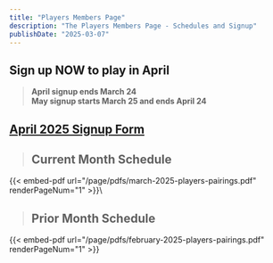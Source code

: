 ```yaml
---
title: "Players Members Page"
description: "The Players Members Page - Schedules and Signup"
publishDate: "2025-03-07"
---
```


## **Sign up NOW to play in April**<br>

> **April signup ends March 24**\
> **May signup starts March 25 and ends April 24**

## **[April 2025 Signup Form](https://forms.gle/LjnqcQuecU7qC6a58)**

>## **Current Month Schedule**
{{< embed-pdf url="/page/pdfs/march-2025-players-pairings.pdf" renderPageNum="1" >}}\
>## **Prior Month Schedule**
{{< embed-pdf url="/page/pdfs/february-2025-players-pairings.pdf" renderPageNum="1" >}}
